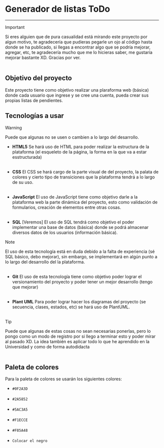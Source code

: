 # Generador de listas ToDo
----------------

>[!IMPORTANT]
>Si eres alguien que de pura casualidad está mirando este proyecto por algun motivo, te agradecería que pudieras pegarle un ojo al código hasta donde se ha publicado, si llegas a encontrar algo que se podría mejorar, agregar, etc, te agradecería mucho que me lo hicieras saber, me gustaría mejorar bastante XD. Gracias por ver.<br><br>

## Objetivo del proyecto
Este proyecto tiene como objetivo realizar una plaraforma web (básica) donde cada usuario que ingrese y se cree una cuenta, pueda crear sus propias listas de pendientes.<br>

## Tecnologías a usar

>[!WARNING]
>Puede que algunas no se usen o cambien a lo largo del desarrollo.

* **HTML5**
Se hará uso de HTML para poder realizar la estructura de la plataforma (el esqueleto de la página, la forma en la que va a estar esstructurada)<br><br>

* **CSS**
El CSS se hará cargo de la parte visual de del proyecto, la palata de colores y cierto tipo de transiciones que la plataforma tendrá a lo largo de su uso.<br><br>

* **JavaScript**
El uso de JavaScript tiene como objetivo darle a la plataforma web la parte dinámica del proyecto, esto como validación de formularios, creación de elementos entre otras cosas.<br><br>

* **SQL** [Veremos]
El uso de SQL tendrá como objetivo el poder implementar una base de datos (básica) donde se podrá almacenar diversos datos de los usuarios (información básica).
> [!NOTE]
> El uso de esta tecnología está en duda debido a la falta de experiencia (sé SQL básico, debo mejorar), sin embargo, se implementará en algún punto a lo largo del desarrollo del la plataforma.<br><br>

* **Git**
El uso de esta tecnología tiene como objetivo poder lograr el versionamiento del proyecto y poder tener un mejor desarrollo (tengo que mejorar)<br><br>

* **Plant UML**
Para poder lograr hacer los diagramas del proyecto (se secuencia, clases, estados, etc) se hará uso de PlantUML.<br><br>

>[!TIP]
>Puede que algunas de estas cosas no sean necesarias ponerlas, pero lo pongo como un modo de registro por si llego a terminar esto y poder mirar al pasado XD. La idea también es aplicar todo lo que he aprendido en la Universidad y como de forma autodidacta<br><br>

## Paleta de colores
Para la paleta de colores se usarán los siguientes colores:<br>
* `#0F2A3D`<br><br>
* `#2A5852`<br><br>
* `#5AC3A5`<br><br>
* `#F1ECCE`<br><br>
* `#F85A48`<br><br>
* `Colocar el negro`<br><br>
